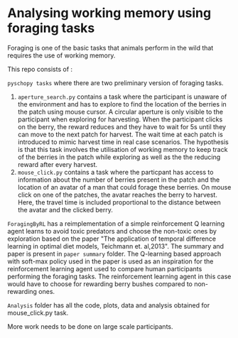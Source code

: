 # Analysing working memory using foraging tasks

Foraging is one of the basic tasks that animals perform in the wild that requires the use of working memory.

This repo consists of :  

`pyschopy tasks` where there are two preliminary version of foraging tasks. 
1. `aperture_search.py` contains a task where the participant is unaware of the environment and has to explore to find the location of the berries in the patch using mouse cursor. A circular aperture is only visible to the participant when exploring for harvesting. When the participant clicks on the berry, the reward reduces and they have to wait for 5s until they can move to the next patch for harvest. The wait time at each patch is introduced to mimic harvest time in real case scenarios. The hypothesis is that this task involves the utilisation of working memory to keep track of the berries in the patch while exploring as well as the the reducing reward after every harvest. 
2. `mouse_click.py` contains a task where the particpant has access to information about the number of berries present in the patch and the location of an avatar of a man that could forage these berries. On mouse click on one of the patches, the avatar reaches the berry to harvest. Here, the travel time is included proportional to the distance between the avatar and the clicked berry.

`ForagingByRL` has a reimplementation of a simple reinforcement Q learning agent learns to avoid toxic predators and choose the non-toxic ones by exploration based on the paper "The application of temporal difference learning in optimal diet models, Teichmann et. al,2013". The summary and paper is present in `paper summary` folder. The Q-learning based approach with soft-max policy used in the paper is used as an inspiration for the reinforcement learning agent used to compare human participants performing the foraging tasks. The reinforcement learning agent in this case would have to choose for rewarding berry bushes compared to non-rewarding ones.
    
`Analysis` folder has all the code, plots, data and analysis obtained for mouse_click.py task.

More work needs to be done on large scale participants. 